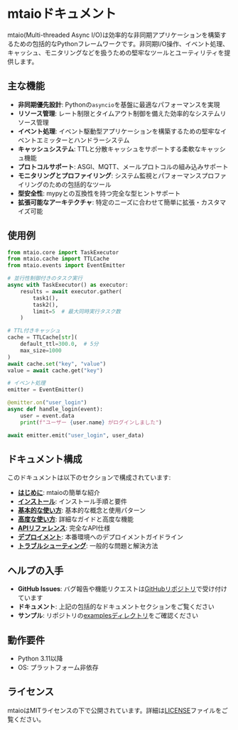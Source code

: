 # mtaioドキュメント

mtaio(Multi-threaded Async I/O)は効率的な非同期アプリケーションを構築するための包括的なPythonフレームワークです。非同期I/O操作、イベント処理、キャッシュ、モニタリングなどを扱うための堅牢なツールとユーティリティを提供します。

## 主な機能

- **非同期優先設計**: Pythonの`asyncio`を基盤に最適なパフォーマンスを実現
- **リソース管理**: レート制限とタイムアウト制御を備えた効率的なシステムリソース管理
- **イベント処理**: イベント駆動型アプリケーションを構築するための堅牢なイベントエミッターとハンドラーシステム
- **キャッシュシステム**: TTLと分散キャッシュをサポートする柔軟なキャッシュ機能
- **プロトコルサポート**: ASGI、MQTT、メールプロトコルの組み込みサポート
- **モニタリングとプロファイリング**: システム監視とパフォーマンスプロファイリングのための包括的なツール
- **型安全性**: mypyとの互換性を持つ完全な型ヒントサポート
- **拡張可能なアーキテクチャ**: 特定のニーズに合わせて簡単に拡張・カスタマイズ可能

## 使用例

```python
from mtaio.core import TaskExecutor
from mtaio.cache import TTLCache
from mtaio.events import EventEmitter

# 並行性制御付きのタスク実行
async with TaskExecutor() as executor:
    results = await executor.gather(
        task1(), 
        task2(),
        limit=5  # 最大同時実行タスク数
    )

# TTL付きキャッシュ
cache = TTLCache[str](
    default_ttl=300.0,  # 5分
    max_size=1000
)
await cache.set("key", "value")
value = await cache.get("key")

# イベント処理
emitter = EventEmitter()

@emitter.on("user_login")
async def handle_login(event):
    user = event.data
    print(f"ユーザー {user.name} がログインしました")

await emitter.emit("user_login", user_data)
```

## ドキュメント構成

このドキュメントは以下のセクションで構成されています:

- **[はじめに](guides/getting-started.md)**: mtaioの簡単な紹介
- **[インストール](guides/installation.md)**: インストール手順と要件
- **[基本的な使い方](guides/basic-usage.md)**: 基本的な概念と使用パターン
- **[高度な使い方](guides/advanced-usage.md)**: 詳細なガイドと高度な機能
- **[APIリファレンス](api/cache.md)**: 完全なAPI仕様
- **[デプロイメント](guides/deployment.md)**: 本番環境へのデプロイメントガイドライン
- **[トラブルシューティング](guides/troubleshooting.md)**: 一般的な問題と解決方法

## ヘルプの入手

- **GitHub Issues**: バグ報告や機能リクエストは[GitHubリポジトリ](https://github.com/t3tra-dev/mtaio)で受け付けています
- **ドキュメント**: 上記の包括的なドキュメントセクションをご覧ください
- **サンプル**: リポジトリの[examplesディレクトリ](https://github.com/t3tra-dev/mtaio/tree/main/examples)をご確認ください

## 動作要件

- Python 3.11以降
- OS: プラットフォーム非依存

## ライセンス

mtaioはMITライセンスの下で公開されています。詳細は[LICENSE](https://github.com/t3tra-dev/mtaio/blob/main/LICENSE)ファイルをご覧ください。
